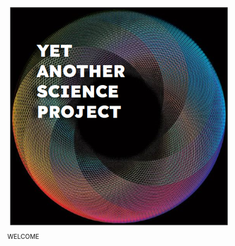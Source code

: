 <p align="center">
  <img src="https://github.com/aysuvorov/aysuvorov.github.io/blob/main/docs/promotion/main_logo.png" />
</p>

WELCOME
